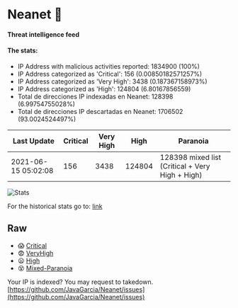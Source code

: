 # Neanet :hocho:
#### Threat intelligence feed
#### The stats:

- IP Address with malicious activities reported: 1834900 (100%)
- IP Address categorized as 'Critical':  156 (0.00850182571257%)
- IP Address categorized as 'Very High':  3438 (0.187367158973%)
- IP Address categorized as 'High':  124804 (6.80167856559)
- Total de direcciones IP indexadas en Neanet:  128398 (6.99754755028%)
- Total de direcciones IP descartadas en Neanet:  1706502 (93.0024524497%)

| Last Update | Critical | Very High | High | Paranoia |
| --- | --- | --- | --- | --- |
| 2021-06-15 05:02:08 | 156 | 3438 | 124804 | 128398 mixed list (Critical + Very High + High)|

![Stats](https://docs.google.com/spreadsheets/d/e/2PACX-1vSnaNMIXVabIpDJjufMlzH7poXnshF3mgd8Is1g9ytUEzVsP5my4Trn8f-xkoLLQ38xpL3HtmUexLo6/pubchart?oid=501124687&format=image)

For the historical stats go to: [link](/stats.csv)
## Raw
- :scream: [Critical](https://raw.githubusercontent.com/JavaGarcia/Neanet/master/blacklists/neanet_critical.txt)
- :fearful: [VeryHigh](https://raw.githubusercontent.com/JavaGarcia/Neanet/master/blacklists/neanet_veryHigh.txtt)
- :frowning: [High](https://raw.githubusercontent.com/JavaGarcia/Neanet/master/blacklists/neanet_high.txt)
- :dizzy_face: [Mixed-Paranoia](https://raw.githubusercontent.com/JavaGarcia/Neanet/master/blacklists/neanet_all.txt)


Your IP is indexed? You may request to takedown. [https://github.com/JavaGarcia/Neanet/issues](https://github.com/JavaGarcia/Neanet/issues)

















































































































































































































































































































































































































































































































































































































































































































































































































































































































































































































































































































































































































































































































































































































































































































































































































































































































































































































































































































































































































































































































































































































































































































































































































































































































































































































































































































































































































































































































































































































































































































































































































































































































































































































































































































































































































































































































































































































































































































































































































































































































































































































































































































































































































































































































































































































































































































































































































































































































































































































































































































































































































































































































































































































































































































































































































































































































































































































































































































































































































































































































































































































































































































































































































































































































































































































































































































































































































































































































































































































































































































































































































